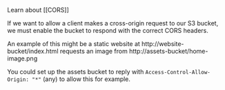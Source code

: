 Learn about [[CORS]]

If we want to allow a client makes a cross-origin request to our S3 bucket, we must enable the bucket to respond with the correct CORS headers.

An example of this might be a static website at http://website-bucket/index.html requests an image from http://assets-bucket/home-image.png 

You could set up the assets bucket to reply with `Access-Control-Allow-Origin: "*"` (any) to allow this for example.